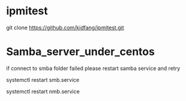 # ipmitest
git clone https://github.com/kidfang/ipmitest.git

# Samba_server_under_centos
if connect to smba folder failed please restart samba service and retry

systemctl restart smb.service

systemctl restart nmb.service

